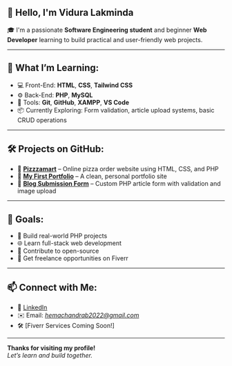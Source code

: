 ## 👋 Hello, I'm Vidura Lakminda

🎓 I'm a passionate **Software Engineering student** and beginner **Web Developer** learning to build practical and user-friendly web projects.

---

## 🚀 What I’m Learning:
- 💻 Front-End: **HTML**, **CSS**, **Tailwind CSS**
- ⚙️ Back-End: **PHP**, **MySQL**
- 🧰 Tools: **Git**, **GitHub**, **XAMPP**, **VS Code**
- 📦 Currently Exploring: Form validation, article upload systems, basic CRUD operations

---

## 🛠️ Projects on GitHub:
- 🔗 [**Pizzzamart**](https://github.com/ViduraLakminda/pizzzamart.git) – Online pizza order website using HTML, CSS, and PHP
- 🔗 [**My First Portfolio**](https://github.com/ViduraLakminda/my_first_portfolio..git) – A clean, personal portfolio site
- 🔗 [**Blog Submission Form**](https://github.com/ViduraLakminda) – Custom PHP article form with validation and image upload

---

## 📌 Goals:
- 🔨 Build real-world PHP projects
- 🌐 Learn full-stack web development
- 📘 Contribute to open-source
- 🎯 Get freelance opportunities on Fiverr

---

## 📫 Connect with Me:
- 🔗 [LinkedIn](https://www.linkedin.com/in/vidura-lakminda-9627b3351)
- ✉️ Email: *hemachandrab2022@gmail.com*  
- 🛠️ [Fiverr Services Coming Soon!]

---

**Thanks for visiting my profile!**  
*Let’s learn and build together.*



<!--
**ViduraLakminda/ViduraLakminda** is a ✨ _special_ ✨ repository because its `README.md` (this file) appears on your GitHub profile.

Here are some ideas to get you started:

- 🔭 I’m currently working on ...
- 🌱 I’m currently learning ...
- 👯 I’m looking to collaborate on ...
- 🤔 I’m looking for help with ...
- 💬 Ask me about ...
- 📫 How to reach me: ...
- 😄 Pronouns: ...
- ⚡ Fun fact: ...
-->
